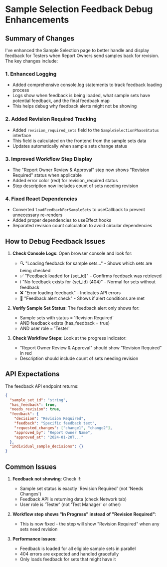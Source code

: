# Sample Selection Feedback Debug Enhancements

## Summary of Changes

I've enhanced the Sample Selection page to better handle and display feedback for Testers when Report Owners send samples back for revision. The key changes include:

### 1. Enhanced Logging
- Added comprehensive console.log statements to track feedback loading process
- Logs show when feedback is being loaded, what sample sets have potential feedback, and the final feedback map
- This helps debug why feedback alerts might not be showing

### 2. Added Revision Required Tracking
- Added `revision_required_sets` field to the `SampleSelectionPhaseStatus` interface
- This field is calculated on the frontend from the sample sets data
- Updates automatically when sample sets change status

### 3. Improved Workflow Step Display
- The "Report Owner Review & Approval" step now shows "Revision Required" status when applicable
- Added error color (red) for revision_required status
- Step description now includes count of sets needing revision

### 4. Fixed React Dependencies
- Converted `loadFeedbackForSampleSets` to useCallback to prevent unnecessary re-renders
- Added proper dependencies to useEffect hooks
- Separated revision count calculation to avoid circular dependencies

## How to Debug Feedback Issues

1. **Check Console Logs**: Open browser console and look for:
   - 🔍 "Loading feedback for sample sets..." - Shows which sets are being checked
   - ✅ "Feedback loaded for {set_id}" - Confirms feedback was retrieved
   - ℹ️ "No feedback exists for {set_id} (404)" - Normal for sets without feedback
   - ❌ "Error loading feedback" - Indicates API errors
   - 🚨 "Feedback alert check" - Shows if alert conditions are met

2. **Verify Sample Set Status**: The feedback alert only shows for:
   - Sample sets with status = 'Revision Required'
   - AND feedback exists (has_feedback = true)
   - AND user role = 'Tester'

3. **Check Workflow Steps**: Look at the progress indicator:
   - "Report Owner Review & Approval" should show "Revision Required" in red
   - Description should include count of sets needing revision

## API Expectations

The feedback API endpoint returns:
```json
{
  "sample_set_id": "string",
  "has_feedback": true,
  "needs_revision": true,
  "feedback": {
    "decision": "Revision Required",
    "feedback": "Specific feedback text",
    "requested_changes": ["change1", "change2"],
    "approved_by": "Report Owner Name",
    "approved_at": "2024-01-20T..."
  },
  "individual_sample_decisions": {}
}
```

## Common Issues

1. **Feedback not showing**: Check if:
   - Sample set status is exactly 'Revision Required' (not 'Needs Changes')
   - Feedback API is returning data (check Network tab)
   - User role is 'Tester' (not 'Test Manager' or other)

2. **Workflow step shows "In Progress" instead of "Revision Required"**:
   - This is now fixed - the step will show "Revision Required" when any sets need revision

3. **Performance issues**:
   - Feedback is loaded for all eligible sample sets in parallel
   - 404 errors are expected and handled gracefully
   - Only loads feedback for sets that might have it